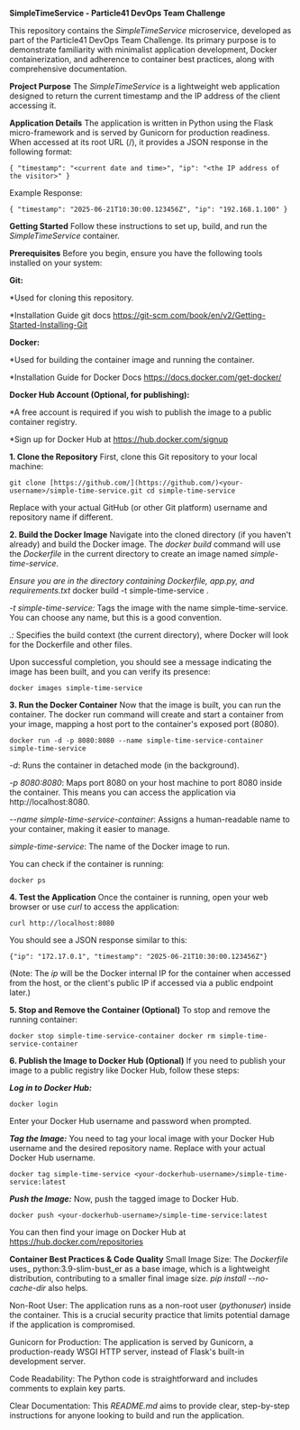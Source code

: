 ****SimpleTimeService - Particle41 DevOps Team Challenge****

This repository contains the _SimpleTimeService_ microservice, developed as part of the Particle41 DevOps Team Challenge. Its primary purpose is to demonstrate familiarity with minimalist application development, Docker containerization, and adherence to container best practices, along with comprehensive documentation.

**Project Purpose**
The _SimpleTimeService_ is a lightweight web application designed to return the current timestamp and the IP address of the client accessing it.

**Application Details**
The application is written in Python using the Flask micro-framework and is served by Gunicorn for production readiness.
When accessed at its root URL (/), it provides a JSON response in the following format:

`{
  "timestamp": "<current date and time>",
  "ip": "<the IP address of the visitor>"
}`

Example Response:

`{
  "timestamp": "2025-06-21T10:30:00.123456Z",
  "ip": "192.168.1.100"
}`

**Getting Started**
Follow these instructions to set up, build, and run the _SimpleTimeService_ container.

**Prerequisites**
Before you begin, ensure you have the following tools installed on your system:

**Git:**

*Used for cloning this repository.

*Installation Guide git docs https://git-scm.com/book/en/v2/Getting-Started-Installing-Git

**Docker:**

*Used for building the container image and running the container.

*Installation Guide for Docker Docs https://docs.docker.com/get-docker/

**Docker Hub Account (Optional, for publishing):**

*A free account is required if you wish to publish the image to a public container registry.

*Sign up for Docker Hub at https://hub.docker.com/signup

**1. Clone the Repository**
First, clone this Git repository to your local machine:

`git clone [https://github.com/](https://github.com/)<your-username>/simple-time-service.git
cd simple-time-service`

Replace _<your-username>_ with your actual GitHub (or other Git platform) username and repository name if different.

**2. Build the Docker Image**
Navigate into the cloned directory (if you haven't already) and build the Docker image. The _docker build_ command will use the _Dockerfile_ in the current directory to create an image named _simple-time-service_.

_Ensure you are in the directory containing Dockerfile, app.py, and requirements.txt_
docker build -t simple-time-service .

_-t simple-time-service:_ Tags the image with the name simple-time-service. You can choose any name, but this is a good convention.

_.:_ Specifies the build context (the current directory), where Docker will look for the Dockerfile and other files.

Upon successful completion, you should see a message indicating the image has been built, and you can verify its presence:

`docker images simple-time-service`

**3. Run the Docker Container**
Now that the image is built, you can run the container. The docker run command will create and start a container from your image, mapping a host port to the container's exposed port (8080).

`docker run -d -p 8080:8080 --name simple-time-service-container simple-time-service`

_-d_: Runs the container in detached mode (in the background).

_-p 8080:8080_: Maps port 8080 on your host machine to port 8080 inside the container. This means you can access the application via http://localhost:8080.

_--name simple-time-service-container_: Assigns a human-readable name to your container, making it easier to manage.

_simple-time-service_: The name of the Docker image to run.

You can check if the container is running:

`docker ps`

**4. Test the Application**
Once the container is running, open your web browser or use _curl_ to access the application:

`curl http://localhost:8080`

You should see a JSON response similar to this:

`{"ip": "172.17.0.1", "timestamp": "2025-06-21T10:30:00.123456Z"}`

(Note: The _ip_ will be the Docker internal IP for the container when accessed from the host, or the client's public IP if accessed via a public endpoint later.)

**5. Stop and Remove the Container (Optional)**
To stop and remove the running container:

`docker stop simple-time-service-container
docker rm simple-time-service-container`

**6. Publish the Image to Docker Hub (Optional)**
If you need to publish your image to a public registry like Docker Hub, follow these steps:

_**Log in to Docker Hub:**_

`docker login`

Enter your Docker Hub username and password when prompted.

_**Tag the Image:**_
You need to tag your local image with your Docker Hub username and the desired repository name.
Replace _<your-dockerhub-username>_ with your actual Docker Hub username.

`docker tag simple-time-service <your-dockerhub-username>/simple-time-service:latest`

_**Push the Image:**_
Now, push the tagged image to Docker Hub.

`docker push <your-dockerhub-username>/simple-time-service:latest`

You can then find your image on Docker Hub at https://hub.docker.com/repositories

**Container Best Practices & Code Quality**
Small Image Size: The _Dockerfile_ uses_ python:3.9-slim-bust_er as a base image, which is a lightweight distribution, contributing to a smaller final image size. _pip install --no-cache-dir_ also helps.

Non-Root User: The application runs as a non-root user (_pythonuser_) inside the container. This is a crucial security practice that limits potential damage if the application is compromised.

Gunicorn for Production: The application is served by Gunicorn, a production-ready WSGI HTTP server, instead of Flask's built-in development server.

Code Readability: The Python code is straightforward and includes comments to explain key parts.

Clear Documentation: This _README.md_ aims to provide clear, step-by-step instructions for anyone looking to build and run the application.
